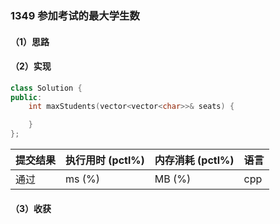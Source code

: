 ### 1349 参加考试的最大学生数

#### （1）思路

#### （2）实现

```cpp
class Solution {
public:
    int maxStudents(vector<vector<char>>& seats) {

    }
};
```

| 提交结果 | 执行用时 (pctl%) | 内存消耗 (pctl%) | 语言 |
|:---------|:-----------------|:-----------------|:-----|
| 通过     |  ms (%)   |  MB (%)  | cpp  |

#### （3）收获
